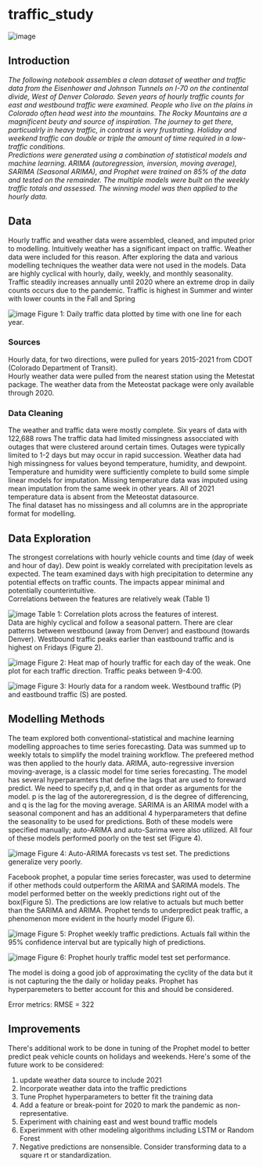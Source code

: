 # traffic_study

![image](https://user-images.githubusercontent.com/30851535/175295769-474a100b-8e3d-47a8-872d-a1cd5a7056cc.png)

## Introduction

*The following notebook assembles a clean dataset of weather and traffic data from the Eisenhower and Johnson Tunnels on I-70 on the continental divide, West of Denver Colorado.  Seven years of hourly traffic counts for east and westbound traffic were examined.  People who live on the plains in Colorado often head west into the mountains.  The Rocky Mountains are a magnificent beuty and source of inspiration.  The journey to get there, particualrly in heavy traffic, in contrast is very frustrating.  Holiday and weekend traffic can double or triple the amount of time required in a low-traffic conditions.  
Predictions were generated using a combination of  statistical models and machine learning.  ARIMA (autoregression, inversion, moving average), SARIMA (Seasonal ARIMA), and Prophet were trained on 85% of the data and tested on the remainder.  The multiple models were built on the weekly traffic totals and assessed.  The winning model was then applied to the hourly data.*


## Data
Hourly traffic and weather data were assembled, cleaned, and imputed prior to modelling.  Intuitively weather has a significant impact on traffic.  Weather data were included for this reason.  After exploring the data and various modelling techniques the weather data were not used in the models.  Data are highly cyclical with hourly, daily, weekly, and monthly seasonality.  Traffic steadily increases annually until 2020 where an extreme drop in daily counts occurs due to the pandemic.  Traffic is highest in Summer and winter with lower counts in the Fall and Spring

![image](https://user-images.githubusercontent.com/30851535/175449802-e4abb32d-333b-4805-95d8-7e5c5b371c22.png)
Figure 1: Daily traffic data plotted by time with one line for each year.
### Sources

Hourly data, for two directions, were pulled for years 2015-2021 from CDOT (Colorado Department of Transit).  
  Hourly weather data were pulled from the nearest station using the Metestat package.  The weather data from the Meteostat package were only available  through 2020.


### Data Cleaning
The weather and traffic data were mostly complete.  Six years of data with 122,688 rows
The traffic data had limited missingness assocciated with outages that were clustered around certain times.  Outages were typically limited to 1-2 days but may occur in rapid succession.  Weather data had high missingness for values beyond temperature, humidity, and dewpoint.  Temperature and humidity were sufficiently complete to build some simple linear models for imputation.  Missing temperature data was imputed using mean imputation from the same week in other years.  All of 2021 temperature data is absent from the Meteostat datasource.  
The final dataset has no missingess and all columns are in the appropriate format for modelling. 

## Data Exploration
The strongest correlations with hourly vehicle counts and time (day of week and hour of day).  Dew point is weakly correlated with precipitation levels as expected.  The team examined days with high precipitation to determine any potential effects on traffic counts.  The impacts appear minimal and potentially counterintuitive.  
 Correlations between the features are relatively weak (Table 1)

![image](https://user-images.githubusercontent.com/30851535/175450083-6839381b-3119-4d8a-9ec6-76299b8f517c.png)
Table 1: Correlation plots across the features of interest.  
Data are highly cyclical and follow a seasonal pattern.  There are clear patterns between westbound (away from Denver) and eastbound (towards Denver).  Westbound traffic peaks earlier than eastbound traffic and is highest on Fridays (Figure 2).  

![image](https://user-images.githubusercontent.com/30851535/175527334-4cf1008a-ba3b-44ff-872a-53257abef8ff.png)
Figure 2: Heat map of hourly traffic for each day of the weak. One plot for each traffic direction.  Traffic peaks between 9-4:00.


![image](https://user-images.githubusercontent.com/30851535/175449936-e690cb38-178a-441b-aa7e-e6850774283b.png)
Figure 3: Hourly data for a random week. Westbound traffic (P) and eastbound traffic (S) are posted. 

## Modelling Methods
The team explored both conventional-statistical and machine learning modelling approaches to time series forecasting.  Data was summed up to weekly totals to simplify the model training workflow.  The prefeered method was then applied to the hourly data.
ARIMA, auto-regressive inversion moving-average, is a classic model for time series forecasting. The model has several hyperparamters that define the lags that are used to foreward predict. We need to specify p,d, and q in that order as arguments for the model. p is the lag of the autoreregression, d is the degree of differencing, and q is the lag for the moving average. 
SARIMA is an ARIMA model with a seasonal component and has an additional 4 hyperparameters that define the seasonality to be used for predictions.  Both of these models were specified manually; auto-ARIMA and auto-Sarima were also utilized.  All four of these models performed  poorly on the test set (Figure 4).

![image](https://user-images.githubusercontent.com/30851535/175533388-6ef621b8-442a-4e98-bf2f-5e8992b2223f.png)
Figure 4: Auto-ARIMA forecasts vs test set.  The predictions generalize very poorly.

Facebook prophet, a popular time series forecaster, was used to determine if other methods could outperform the ARIMA and SARIMA models.
The model performed better on the weekly predictions right out of the box(Figure 5).  The predictions are low relative to actuals but much better than the SARIMA and ARIMA.  Prophet tends to underpredict peak traffic, a phenomenon more evident in the hourly model (Figure 6).

![image](https://user-images.githubusercontent.com/30851535/175535920-0a538398-c401-4872-b803-9c03893435d2.png)
Figure 5: Prophet weekly traffic predictions.  Actuals fall within the 95% confidence interval but are typically high of predictions.


![image](https://user-images.githubusercontent.com/30851535/175536123-f22c60eb-f214-4764-973f-39487d18301a.png)
Figure 6: Prophet hourly traffic model test set performance. 

The model is doing a good job of approximating the cyclity of the data but it is not capturing the the daily or holiday peaks.  Prophet has hyperparemeters to better account for this and should be considered.

Error metrics:
RMSE = 322

## Improvements

There's additional work to be done in tuning of the Prophet model to better predict peak vehicle counts on holidays and weekends.
Here's some of the future work to be considered:

1) update weather data source to include 2021
2) Incorporate weather data into the traffic predictions
3) Tune Prophet hyperparameters to better fit the training data
4) Add a feature or break-point for 2020 to mark the pandemic as non-representative.
5) Experiment with chaining east and west bound traffic models
6) Experimment with other modeling algorithms including LSTM or Random Forest
7) Negative predictions are nonsensible. Consider transforming data to a square rt or standardization.


